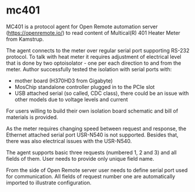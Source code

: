 # mc401

MC401 is a protocol agent for Open Remote automation server (https://openremote.io/) to read content of Multical(R) 401 Heater Meter from Kamstrup. 

The agent connects to the meter over regular serial port supporting RS-232 protocol. To talk with heat meter it requires adjustment of electrical level that is done by two optoisolator - one per each direction to and from the meter. Author successfully tested the isolation with serial ports with:
* mother board (H370HD3 from Gigabyte)
* MosChip standalone controller plugged in to the PCIe slot
* USB attached serial (so called, CDC class), there could be an issue with other models due to voltage levels and current 

For users willing to build their own isolation board schematic and bill of materials is provided.

As the meter requires changing speed between request and response, the Ethernet attached serial port USR-N540 is not supported. Besides that, there was also electrical issues with the USR-N540.

The agent supports basic three requests (numbered 1, 2 and 3) and all fields of them. User needs to provide only unique field name.

From the side of Open Remote server user needs to define serial port used for communication. All fields of request number one are automatically imported to illustrate configuration.
